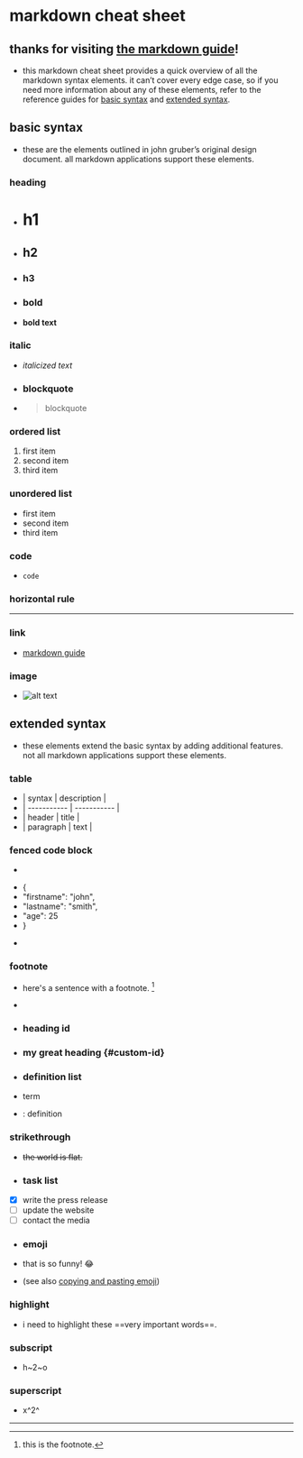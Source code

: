 # markdown cheat sheet

## thanks for visiting [the markdown guide](https://www.markdownguide.org)!

- this markdown cheat sheet provides a quick overview of all the markdown syntax elements. it can’t cover every edge case, so if you need more information about any of these elements, refer to the reference guides for [basic syntax](https://www.markdownguide.org/basic-syntax/) and [extended syntax](https://www.markdownguide.org/extended-syntax/).


## basic syntax

- these are the elements outlined in john gruber’s original design document. all markdown applications support these elements.

### heading

-   # h1
-   ## h2
-   ### h3

-   ### bold

-   **bold text**

### italic

-   *italicized text*

-   ### blockquote

-   > blockquote

### ordered list

1. first item
2. second item
3. third item

### unordered list

- first item
- second item
- third item

### code

-  `code`

### horizontal rule

-  ---

### link

-  [markdown guide](https://www.markdownguide.org)

### image

-  ![alt text](https://www.markdownguide.org/assets/images/tux.png)

## extended syntax

-  these elements extend the basic syntax by adding additional features. not all markdown applications support these elements.

### table

- | syntax | description |
- | ----------- | ----------- |
- | header | title |
- | paragraph | text |

### fenced code block

-  ```
- {
-  "firstname": "john",
-  "lastname": "smith",
-   "age": 25
- }
-  ```

### footnote

-  here's a sentence with a footnote. [^1]

-  [^1]: this is the footnote.

-  ### heading id

-  ### my great heading {#custom-id}

-  ### definition list

-  term
-  : definition

### strikethrough

-  ~~the world is flat.~~

-  ### task list

- [x] write the press release
- [ ] update the website
- [ ] contact the media

-  ### emoji

-  that is so funny! :joy:

-  (see also [copying and pasting emoji](https://www.markdownguide.org/extended-syntax/#copying-and-pasting-emoji))

### highlight

-  i need to highlight these ==very important words==.

### subscript

-  h~2~o

### superscript

-  x^2^

____